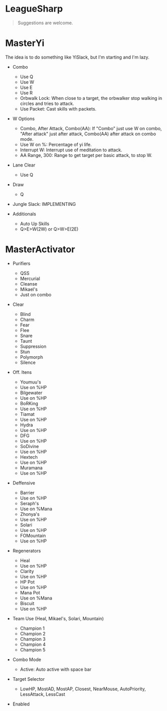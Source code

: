 LeagueSharp
===========

> Suggestions are welcome. <br/>


MasterYi
===========
The idea is to do something like YiSlack, but I'm starting and I'm lazy.


* Combo
  *  Use Q
  *  Use W
  *  Use E
  *  Use R
  *  Orbwalk Lock: When close to a target, the orbwalker stop walking in circles and tries to attack.
  *  Use Packet: Cast skills with packets.

* W Options
  *  Combo, After Attack, Combo(AA): If "Combo" just use W on combo, "After attack" just after attack, Combo(AA) after attack on combo mode.
  *  Use W on %: Percentage of yi life.
  *  Interrupt W: Interrupt use of meditation to attack.
  *  AA Range, 300: Range to get target per basic attack, to stop W.

* Lane Clear
  *  Use Q

* Draw
  *  Q

* Jungle Slack: IMPLEMENTING

* Additionals
  *  Auto Up Skills
  *  Q>E>W(2W) or Q>W>E(2E)

MasterActivator
===========

* Purifiers
  *  QSS
  *  Mercurial
  *  Cleanse
  *  Mikael's
  *  Just on combo
                
* Clear
  *  Blind
  *  Charm
  *  Fear
  *  Flee
  *  Snare
  *  Taunt
  *  Suppression
  *  Stun
  *  Polymorph
  *  Silence

* Off. Itens
  *  Youmuu's
  *  Use on %HP
  *  Bilgewater
  *  Use on %HP
  *  BoRKing
  *  Use on %HP
  *  Tiamat
  *  Use on %HP
  *  Hydra
  *  Use on %HP
  *  DFG
  *  Use on %HP
  *  SoDivine
  *  Use on %HP
  *  Hextech
  *  Use on %HP
  *  Muramana
  *  Use on %HP

* Deffensive
  *  Barrier
  *  Use on %HP
  *  Seraph's
  *  Use on %Mana
  *  Zhonya's
  *  Use on %HP
  *  Solari
  *  Use on %HP
  *  FOMountain
  *  Use on %HP

* Regenerators
  *  Heal
  *  Use on %HP
  *  Clarity
  *  Use on %HP
  *  HP Pot
  *  Use on %HP
  *  Mana Pot
  *  Use on %Mana
  *  Biscuit
  *  Use on %HP

* Team Use (Heal, Mikael's, Solari, Mountain)
  *  Champion 1
  *  Champion 2
  *  Champion 3
  *  Champion 4
  *  Champion 5

* Combo Mode
  * Active: Auto active with space bar

* Target Selector
  * LowHP, MostAD, MostAP, Closest, NearMouse, AutoPriority, LessAttack, LessCast
                
* Enabled
